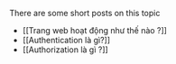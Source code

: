 There are some short posts on this topic

- [[Trang web hoạt động như thế nào ?]]
- [[Authentication là gì?]]
- [[Authorization là gì ?]]
